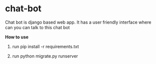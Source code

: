 # chat-bot
Chat bot is django based web app. It has a user friendly interface where can you can talk to this chat bot


**How to use**

1. run pip install -r requirements.txt

2. run python migrate.py runserver
